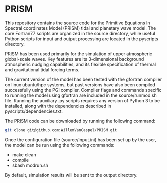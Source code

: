 # PRISM

This repository contains the source code for the Primitive Equations In Spectral coordinates Model (PRISM) tidal and planetary wave model. The core Fortran77 scripts are organized in the source directory, while useful Python scripts for input and output processing are located in the pyscripts directory. 

PRISM has been used primarily for the simulation of upper atmospheric global-scale waves. Key features are its 3-dimensional background atmospheric nudging capabilities, and its flexible specification of thermal and gravitational tidal forcing terms. 

The current version of the model has been tested with the gfortran compiler on linux ubuntu/hpc systems, but past versions have also been compiled successfully using the PGI compiler. Compiler flags and commands specific to running the model using gfortran are included in the source/runmod.sh file. Running the auxiliary .py scripts requires any version of Python 3 to be installed, along with the dependencies described in pyscripts/dependencies.txt. 

The PRISM code can be downloaded by running the following command: 

```bash
git clone git@github.com:WillemVanCaspel/PRISM.git
```

Once the configuration file (source/input.ini) has been set up by the user, the model can be run using the following commands:

- make clean
- compile
- sbash modrun.sh

By default, simulation results will be sent to the output directory. 

